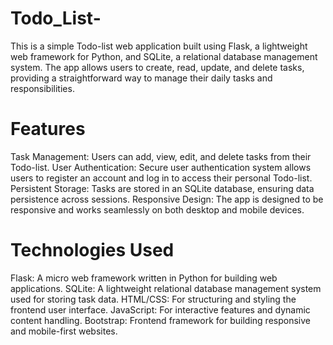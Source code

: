 # Todo_List-
This is a simple Todo-list web application built using Flask, a lightweight web framework for Python, and SQLite, a relational database management system. The app allows users to create, read, update, and delete tasks, providing a straightforward way to manage their daily tasks and responsibilities.

# Features
Task Management: Users can add, view, edit, and delete tasks from their Todo-list.
User Authentication: Secure user authentication system allows users to register an account and log in to access their personal Todo-list.
Persistent Storage: Tasks are stored in an SQLite database, ensuring data persistence across sessions.
Responsive Design: The app is designed to be responsive and works seamlessly on both desktop and mobile devices.

# Technologies Used
Flask: A micro web framework written in Python for building web applications.
SQLite: A lightweight relational database management system used for storing task data.
HTML/CSS: For structuring and styling the frontend user interface.
JavaScript: For interactive features and dynamic content handling.
Bootstrap: Frontend framework for building responsive and mobile-first websites.

